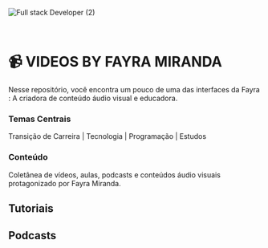 
![Full stack Developer (2)](https://github.com/MirandaFayra/VIDEOS-BY-FAYRA-MIRANDA/assets/52434685/936af2d4-58ed-49e6-a40b-fa202aafaa07)

<br>

# 📹 VIDEOS BY FAYRA MIRANDA

Nesse repositório, você encontra um pouco de uma das interfaces da Fayra : A criadora de conteúdo áudio visual e educadora.

### Temas Centrais 

Transição de Carreira | Tecnologia | Programação | Estudos

### Conteúdo 

Coletânea de vídeos, aulas, podcasts e conteúdos áudio visuais protagonizado por Fayra Miranda.

## Tutoriais 

## Podcasts
